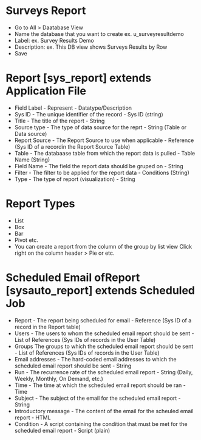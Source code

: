 # Surveys Report
- Go to All > Daatabase View
- Name the database that you want to create ex. u_surveyresultdemo
- Label: ex. Survey Results Demo
- Description: ex. This DB view shows Surveys Results by Row
- Save 

# Report [sys_report] extends Application File
- Field Label - Represent - Datatype/Description
- Sys ID - The unique identifier of the record - Sys ID (string)
- Title - The title of the report - String
- Source type - The type of data source for the reprt - String (Table or Data source)
- Report Source - The Report Source to use when applicable - Reference (Sys ID of a recordin the Report Source Table)
- Table - The databaase table from which the report data is pulled - Table Name (String)
- Field Name - The field the report data should be gruped on - String
- Filter - The filter to be applied for the report data - Conditions (String)
- Type - The type of report (visualization) - String

# Report Types
- List
- Box
- Bar
- Pivot etc. 
- You can create a report from the column of the group by list view Click right on the column header > Pie or etc. 

# Scheduled Email ofReport [sysauto_report] extends Scheduled Job
- Report - The report being scheduled for email - Reference (Sys ID of a record in the Report table)
- Users - The users to whom the scheduled email report should be sent - List of References (Sys IDs of records in the User Table)
- Groups The groups to which the scheduled email report should be sent - List of References (Sys IDs of records in the User Table)
- Email addresses - The hard-coded email addresses to which the scheduled email report should be sent - String
- Run - The recurrence rate of the scheduled email report - String (Daily, Weekly, Monthly, On Demand, etc.)
- Time - The time at which the scheduled email report should be ran - Time
- Subject - The subject of the email for the scheduled email report - String
- Introductory message - The content of the email for the scheuled email report - HTML
- Condition - A script containing the condition that must be met for the scheduled email report - Script (plain)
